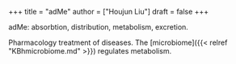 +++
title = "adMe"
author = ["Houjun Liu"]
draft = false
+++

adMe: absorbtion, distribution, metabolism, excretion.

Pharmacology treatment of diseases. The [microbiome]({{< relref "KBhmicrobiome.md" >}}) regulates metabolism.